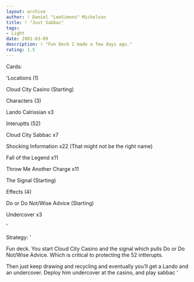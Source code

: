 ```yaml
---
layout: archive
author: ! Daniel "LeeSimons" Michelson
title: ! "Just Sabbac"
tags:
- Light
date: 2001-03-09
description: ! "Fun Deck I made a few days ago."
rating: 1.5
---
```

Cards: 

'Locations (1)

Cloud City Casino (Starting)


Characters (3)

Lando Calrissian x3


Interuptts (52)

Cloud City Sabbac x7

Shocking Information x22 (That might not be the right name)

Fall of the Legend x11

Throw Me Another Charge x11

The Signal (Starting)


Effects (4)

Do or Do Not/Wise Advice (Starting)

Undercover x3

'

Strategy: '

Fun deck.  You start Cloud City Casino and the signal which pulls Do or Do Not/Wise Advice.  Which is critical to protecting the 52 intterupts.

Then just keep drawing and recycling and eventually you’ll get a Lando and an undercover.  Deploy him undercover at the casino, and play sabbac '